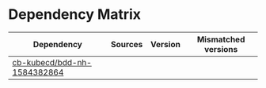 # Dependency Matrix

Dependency | Sources | Version | Mismatched versions
---------- | ------- | ------- | -------------------
[cb-kubecd/bdd-nh-1584382864](https://github.com/cb-kubecd/bdd-nh-1584382864.git) |  | []() | 

